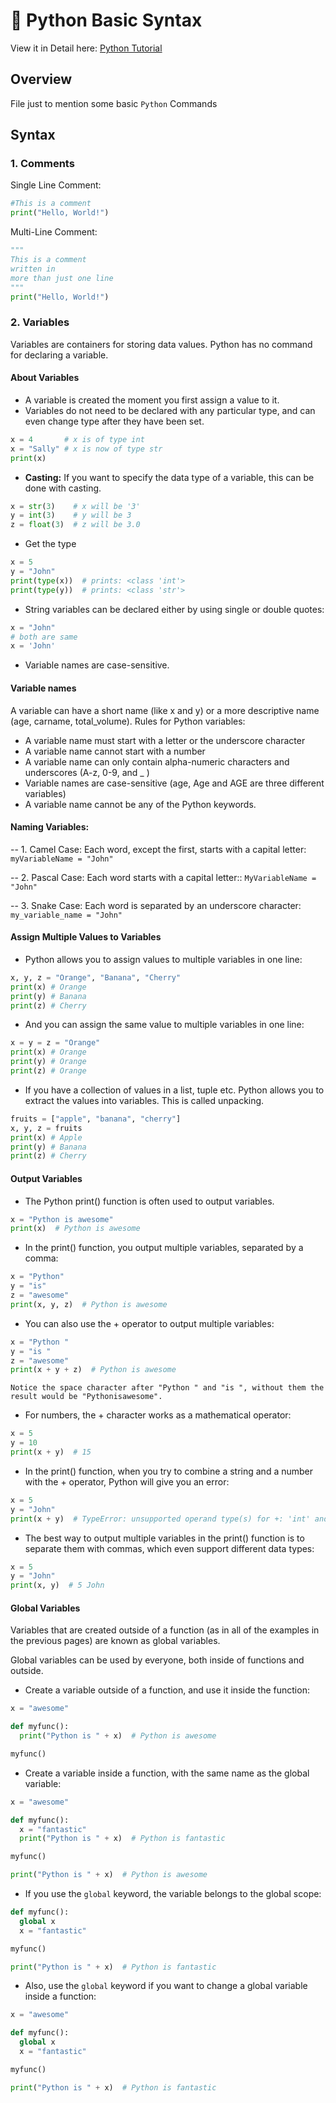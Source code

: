 
# 📌 Python Basic Syntax

View it in Detail here: [Python Tutorial](https://www.w3schools.com/python/default.asp)

## Overview
File just to mention some basic `Python` Commands

## Syntax
### 1. Comments
Single Line Comment:
```python
#This is a comment
print("Hello, World!")
```

Multi-Line Comment:
```python
"""
This is a comment
written in
more than just one line
"""
print("Hello, World!")
```
### 2. Variables
Variables are containers for storing data values. Python has no command for declaring a variable. 
#### About Variables
- A variable is created the moment you first assign a value to it.
- Variables do not need to be declared with any particular type, and can even change type after they have been set.
```python
x = 4       # x is of type int
x = "Sally" # x is now of type str
print(x)
```
- **Casting:** If you want to specify the data type of a variable, this can be done with casting.
```python
x = str(3)    # x will be '3'
y = int(3)    # y will be 3
z = float(3)  # z will be 3.0
```
- Get the type
```python
x = 5
y = "John"
print(type(x))  # prints: <class 'int'>
print(type(y))  # prints: <class 'str'>
```
- String variables can be declared either by using single or double quotes:
```python
x = "John"
# both are same
x = 'John'
```
- Variable names are case-sensitive.

#### Variable names
A variable can have a short name (like x and y) or a more descriptive name (age, carname, total_volume). Rules for Python variables:
- A variable name must start with a letter or the underscore character
- A variable name cannot start with a number
- A variable name can only contain alpha-numeric characters and underscores (A-z, 0-9, and _ )
- Variable names are case-sensitive (age, Age and AGE are three different variables)
- A variable name cannot be any of the Python keywords.

#### Naming Variables:
-- 1. Camel Case: Each word, except the first, starts with a capital letter:
    `myVariableName = "John"`

-- 2. Pascal Case: Each word starts with a capital letter::
    `MyVariableName = "John"`

-- 3. Snake Case: Each word is separated by an underscore character:
    `my_variable_name = "John"`

#### Assign Multiple Values to Variables
- Python allows you to assign values to multiple variables in one line:
```python
x, y, z = "Orange", "Banana", "Cherry"
print(x) # Orange
print(y) # Banana
print(z) # Cherry
```
- And you can assign the same value to multiple variables in one line:
```python
x = y = z = "Orange"
print(x) # Orange
print(y) # Orange
print(z) # Orange
```
- If you have a collection of values in a list, tuple etc. Python allows you to extract the values into variables. This is called unpacking.
```python
fruits = ["apple", "banana", "cherry"]
x, y, z = fruits
print(x) # Apple
print(y) # Banana
print(z) # Cherry
```

#### Output Variables
- The Python print() function is often used to output variables.
```python
x = "Python is awesome"
print(x)  # Python is awesome
```
- In the print() function, you output multiple variables, separated by a comma:
```python
x = "Python"
y = "is"
z = "awesome"
print(x, y, z)  # Python is awesome
```
- You can also use the + operator to output multiple variables:
```python
x = "Python "
y = "is "
z = "awesome"
print(x + y + z)  # Python is awesome
```
```
Notice the space character after "Python " and "is ", without them the result would be "Pythonisawesome".
```
- For numbers, the + character works as a mathematical operator:
```python
x = 5
y = 10
print(x + y)  # 15
```
- In the print() function, when you try to combine a string and a number with the + operator, Python will give you an error:
```python
x = 5
y = "John"
print(x + y)  # TypeError: unsupported operand type(s) for +: 'int' and 'str'
```
- The best way to output multiple variables in the print() function is to separate them with commas, which even support different data types:
```python
x = 5
y = "John"
print(x, y)  # 5 John
```

#### Global Variables
Variables that are created outside of a function (as in all of the examples in the previous pages) are known as global variables.

Global variables can be used by everyone, both inside of functions and outside.

- Create a variable outside of a function, and use it inside the function:
```python
x = "awesome"

def myfunc(): 
  print("Python is " + x)  # Python is awesome

myfunc()

```
- Create a variable inside a function, with the same name as the global variable:
```python
x = "awesome"

def myfunc():
  x = "fantastic"
  print("Python is " + x)  # Python is fantastic

myfunc()

print("Python is " + x)  # Python is awesome
```
- If you use the `global` keyword, the variable belongs to the global scope:
```python
def myfunc():
  global x
  x = "fantastic"

myfunc()

print("Python is " + x)  # Python is fantastic
```
- Also, use the `global` keyword if you want to change a global variable inside a function:
```python
x = "awesome"

def myfunc():
  global x
  x = "fantastic"

myfunc()

print("Python is " + x)  # Python is fantastic
```
```python
```